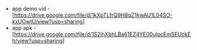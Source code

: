 - app demo vid - [https://drive.google.com/file/d/1kXpTLfrQ9H8qZ1kwAU1L04SO-kxUOwtU/view?usp=sharing]
- app apk - [https://drive.google.com/file/d/1S2ihXbhLBa61EZ4YE00ulpcEmSEUckEh/view?usp=sharing]
